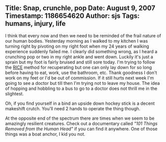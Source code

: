 Title: Snap, crunchle, pop
Date: August 9, 2007
Timestamp: 1186654620
Author: sjs
Tags: humans, injury, life
----

I think that every now and then we need to be reminded of the frail nature of our human bodies.  Yesterday morning as I walked to my kitchen I was turning right by pivoting on my right foot when my 24 years of walking experience suddenly failed me.  I clearly did something wrong, as I heard a crunching pop or two in my right ankle and went down.  Luckily it's just a sprain but my foot is fairly bruised and still sore today.  I'm trying to follow the <a href="http://orthopedics.about.com/cs/sprainsstrains/a/sprain_4.htm">RICE</a> method for recuperating but one can only lay down for so long before having to eat, work, use the bathroom, etc.  Thank goodness I don't work on my feet or I'd be out of commission.  If it still hurts next week I'm going to see a doctor but till then I'm trying not to leave my house.  The idea of hopping and hobbling to a bus to go to a doctor does not thrill me in the slightest.

Oh, if you find yourself in a bind an upside down hockey stick is a decent makeshift crutch.  You'll need 2 hands to operate the thing though.

At the opposite end of the spectrum there are times when we seem to be amazingly resilient creatures.  Check out a documentary called *"101 Things Removed from the Human Head"* if you can find it anywhere.  One of those things was a boat anchor, I kid you not.
